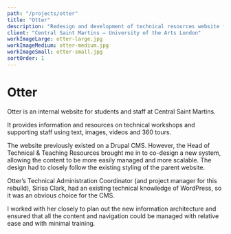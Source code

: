 ```yaml
---
path: "/projects/otter"
title: "Otter"
description: "Redesign and development of technical resources website for Central Saint Martins"
client: "Central Saint Martins — University of the Arts London"
workImageLarge: otter-large.jpg
workImageMedium: otter-medium.jpg
workImageSmall: otter-small.jpg
sortOrder: 1
---
```


# Otter

Otter is an internal website for students and staff at Central Saint Martins.

It provides information and resources on technical workshops and supporting staff using text, images, videos and 360 tours.

The website previously existed on a Drupal CMS. However, the Head of Technical & Teaching Resources brought me in to co-design a new system, allowing the content to be more easily managed and more scalable. The design had to closely follow the existing styling of the parent website.

Otter’s Technical Administration Coordinator (and project manager for this rebuild), Sirisa Clark, had an existing technical knowledge of WordPress, so it was an obvious choice for the CMS.

I worked with her closely to plan out the new information architecture and ensured that all the content and navigation could be managed with relative ease and with minimal training.
